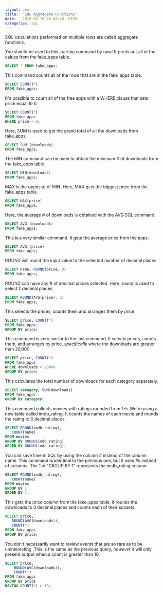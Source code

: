 ```yaml
---
layout: post
title:  "SQL Aggregate Functions"
date:   2018-04-15 22:42:40 -0700
categories: SQL
---
```


SQL calculations performed on multiple rows are called aggregate functions.

You should be used to this starting command by now! It prints out all of the values from the fake_apps table.
```SQL
SELECT * FROM fake_apps;
```

This command counts all of the rows that are in the fake_apps table.
```SQL
SELECT COUNT(*)
FROM fake_apps;
```

It's possible to count all of the free apps with a WHERE clause that sets price equal to 0.
```SQL
SELECT COUNT(*)
FROM fake_apps
WHERE price = 0;
```

Here, SUM is used to get the grand total of all the downloads from fake_apps.
```SQL
SELECT SUM (downloads)
FROM fake_apps;
```

The MIN command can be used to obtain the minimum # of downloads from the fake_apps table.
```SQL
SELECT MIN(downloads)
FROM fake_apps;
```

MAX is the opposite of MIN. Here, MAX gets the biggest price from the fake_apps table.
```SQL
SELECT MAX(price)
FROM fake_apps;
```

Here, the average # of downloads is obtained with the AVG SQL command.
```SQL
SELECT AVG (downloads)
FROM fake_apps;
```

This is a very similar command. It gets the average price from the apps.
```SQL
SELECT AVG (price)
FROM fake_apps;
```

ROUND will round the input value to the selected number of decimal places.
```SQL
SELECT name, ROUND(price, 0)
FROM fake_apps;
```

ROUND can have any # of decimal places selected. Here, round is used to select 2 decimal places.
```SQL
SELECT ROUND(AVG(price), 2)
FROM fake_apps;
```

This selects the prices, counts them and arranges them by price.
```SQL
SELECT price, COUNT(*)
FROM fake_apps
GROUP BY price;
```

This command is very similar to the last command. It selects prices, counts them, and arranges by price, *specifically* where the downloads are greater than 20,000.
```SQL
SELECT price, COUNT(*)
FROM fake_apps
WHERE downloads > 20000
GROUP BY price;
```

This calculates the total number of downloads for each category separately.
```SQL
SELECT category, SUM(downloads)
FROM fake_apps
GROUP BY category;
```

This command collects movies with ratings rounded from 1-5. We're using a new table called imdb_rating. It counts the names of each movie and rounds the rating to 0 decimal places.
```SQL
SELECT ROUND(imdb_rating),
   COUNT(name)
FROM movies
GROUP BY ROUND(imdb_rating)
ORDER BY ROUND(imdb_rating);
```

You can save time in SQL by using the column # instead of the column name. This command is identical to the previous one, but it uses #s instead of columns. The 1 in "GROUP BY 1" represents the imdb_rating column.
```SQL
SELECT ROUND(imdb_rating),
   COUNT(name)
FROM movies
GROUP BY 1
ORDER BY 1;
```

This gets the price column from the fake_apps table. It rounds the downloads to 0 decimal places and counts each of their subsets.
```SQL
SELECT price,
   ROUND(AVG(downloads)),
   COUNT(*)
FROM fake_apps
GROUP BY price;
```

You don't necessarily want to review events that are so rare as to be uninteresting. This is the same as the previous query, *however* it will only present output when a count is greater than 10.
```SQL
SELECT price,
	ROUND(AVG(downloads)),
	COUNT(*)
FROM fake_apps
GROUP BY price
HAVING COUNT(*) > 10;
```
